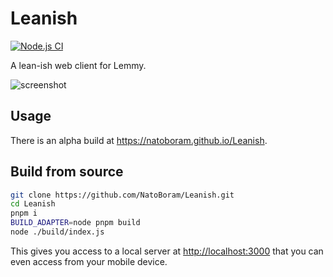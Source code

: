 # Leanish

[![Node.js CI](https://github.com/NatoBoram/Leanish/actions/workflows/node.js.yaml/badge.svg)](https://github.com/NatoBoram/Leanish/actions/workflows/node.js.yaml)

A lean-ish web client for Lemmy.

![screenshot](https://github.com/NatoBoram/Leanish/assets/10495562/20940830-92be-4a61-8f44-3a85efec0ac8)

## Usage

There is an alpha build at <https://natoboram.github.io/Leanish>.

## Build from source

```sh
git clone https://github.com/NatoBoram/Leanish.git
cd Leanish
pnpm i
BUILD_ADAPTER=node pnpm build
node ./build/index.js
```

This gives you access to a local server at <http://localhost:3000> that you can even access from your mobile device.
